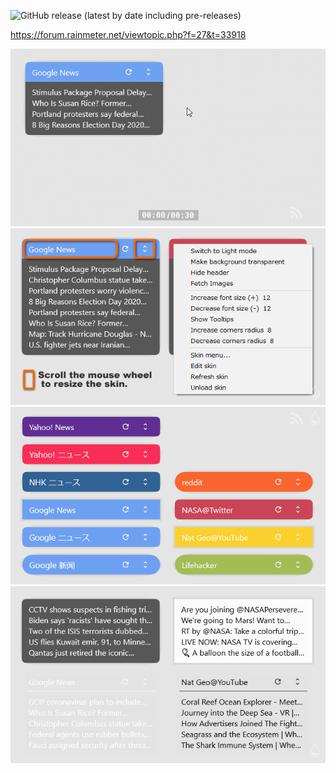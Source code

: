 ![GitHub release (latest by date including pre-releases)](https://img.shields.io/github/v/release/nek7u/FeedMoe?include_prereleases)

https://forum.rainmeter.net/viewtopic.php?f=27&t=33918  

<!-- ![](https://repository-images.githubusercontent.com/223094125/b5cc9980-be4f-11ea-9b89-9f58aa4e5eab) -->
![](https://raw.githubusercontent.com/nek7u/FeedMoe/master/m/640x360_FeedMoe_resize.gif)  
![](https://raw.githubusercontent.com/nek7u/FeedMoe/master/m/640x360_FeedMoe_MouseAction.png)  
![](https://raw.githubusercontent.com/nek7u/FeedMoe/master/m/640x360_FeedMoe_FeedsList.png)  
![](https://raw.githubusercontent.com/nek7u/FeedMoe/master/m/640x360_FeedMoe_Themes.png)  
